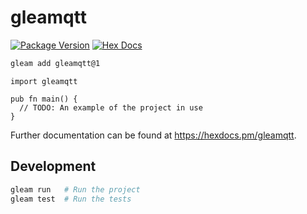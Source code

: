 # gleamqtt

[![Package Version](https://img.shields.io/hexpm/v/gleamqtt)](https://hex.pm/packages/gleamqtt)
[![Hex Docs](https://img.shields.io/badge/hex-docs-ffaff3)](https://hexdocs.pm/gleamqtt/)

```sh
gleam add gleamqtt@1
```
```gleam
import gleamqtt

pub fn main() {
  // TODO: An example of the project in use
}
```

Further documentation can be found at <https://hexdocs.pm/gleamqtt>.

## Development

```sh
gleam run   # Run the project
gleam test  # Run the tests
```

